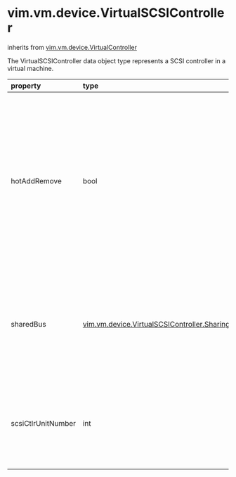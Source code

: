 vim.vm.device.VirtualSCSIController
===================================
inherits from [vim.vm.device.VirtualController](docs/vim.vm.device.VirtualController.md)


The VirtualSCSIController data object type represents   a SCSI controller in a virtual machine.

| property | type | optional | priv | desc |
|:---------|:-----|:---------|:-----|:-----|
| hotAddRemove | bool | true | None | All SCSI controllers support hot adding and removing of devices. This   support can't be toggled in the current implementation. Therefore, this   option is ignored when reconfiguring a SCSI controller and is always set   to "true" when reading an existing configuration. |
| sharedBus | [vim.vm.device.VirtualSCSIController.Sharing](vim.vm.device.VirtualSCSIController.Sharing.md "vim.vm.device.VirtualSCSIController.Sharing") | None | None | Mode for sharing the SCSI bus. The modes are physicalSharing,    virtualSharing, and noSharing. See the    <a href="vim.vm.device.VirtualSCSIController.Sharing.md">Sharing</a>    data object type for an explanation of these modes. |
| scsiCtlrUnitNumber | int | true | None | The unit number of the SCSI controller. The SCSI controller sits on its    own bus, so this field defines which slot the controller is using. |



